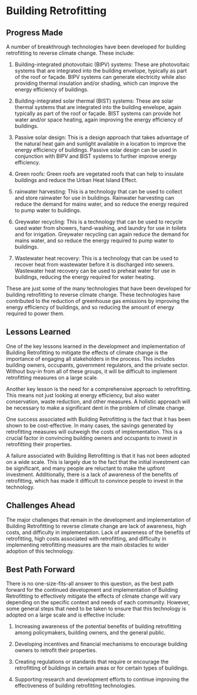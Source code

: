 # Building Retrofitting

## Progress Made

A number of breakthrough technologies have been developed for building retrofitting to reverse climate change. These include:

1. Building-integrated photovoltaic (BIPV) systems: These are photovoltaic systems that are integrated into the building envelope, typically as part of the roof or façade. BIPV systems can generate electricity while also providing thermal insulation and/or shading, which can improve the energy efficiency of buildings.

2. Building-integrated solar thermal (BIST) systems: These are solar thermal systems that are integrated into the building envelope, again typically as part of the roof or façade. BIST systems can provide hot water and/or space heating, again improving the energy efficiency of buildings.

3. Passive solar design: This is a design approach that takes advantage of the natural heat gain and sunlight available in a location to improve the energy efficiency of buildings. Passive solar design can be used in conjunction with BIPV and BIST systems to further improve energy efficiency.

4. Green roofs: Green roofs are vegetated roofs that can help to insulate buildings and reduce the Urban Heat Island Effect.

5. rainwater harvesting: This is a technology that can be used to collect and store rainwater for use in buildings. Rainwater harvesting can reduce the demand for mains water, and so reduce the energy required to pump water to buildings.

6. Greywater recycling: This is a technology that can be used to recycle used water from showers, hand-washing, and laundry for use in toilets and for irrigation. Greywater recycling can again reduce the demand for mains water, and so reduce the energy required to pump water to buildings.

7. Wastewater heat recovery: This is a technology that can be used to recover heat from wastewater before it is discharged into sewers. Wastewater heat recovery can be used to preheat water for use in buildings, reducing the energy required for water heating.

These are just some of the many technologies that have been developed for building retrofitting to reverse climate change. These technologies have contributed to the reduction of greenhouse gas emissions by improving the energy efficiency of buildings, and so reducing the amount of energy required to power them.

## Lessons Learned

One of the key lessons learned in the development and implementation of Building Retrofitting to mitigate the effects of climate change is the importance of engaging all stakeholders in the process. This includes building owners, occupants, government regulators, and the private sector. Without buy-in from all of these groups, it will be difficult to implement retrofitting measures on a large scale.

Another key lesson is the need for a comprehensive approach to retrofitting. This means not just looking at energy efficiency, but also water conservation, waste reduction, and other measures. A holistic approach will be necessary to make a significant dent in the problem of climate change.

One success associated with Building Retrofitting is the fact that it has been shown to be cost-effective. In many cases, the savings generated by retrofitting measures will outweigh the costs of implementation. This is a crucial factor in convincing building owners and occupants to invest in retrofitting their properties.

A failure associated with Building Retrofitting is that it has not been adopted on a wide scale. This is largely due to the fact that the initial investment can be significant, and many people are reluctant to make the upfront investment. Additionally, there is a lack of awareness of the benefits of retrofitting, which has made it difficult to convince people to invest in the technology.

## Challenges Ahead

The major challenges that remain in the development and implementation of Building Retrofitting to reverse climate change are lack of awareness, high costs, and difficulty in implementation. Lack of awareness of the benefits of retrofitting, high costs associated with retrofitting, and difficulty in implementing retrofitting measures are the main obstacles to wider adoption of this technology.

## Best Path Forward

There is no one-size-fits-all answer to this question, as the best path forward for the continued development and implementation of Building Retrofitting to effectively mitigate the effects of climate change will vary depending on the specific context and needs of each community. However, some general steps that need to be taken to ensure that this technology is adopted on a large scale and is effective include:

1. Increasing awareness of the potential benefits of building retrofitting among policymakers, building owners, and the general public.

2. Developing incentives and financial mechanisms to encourage building owners to retrofit their properties.

3. Creating regulations or standards that require or encourage the retrofitting of buildings in certain areas or for certain types of buildings.

4. Supporting research and development efforts to continue improving the effectiveness of building retrofitting technologies.
